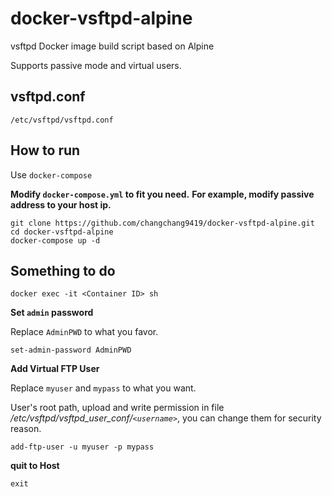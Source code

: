 # docker-vsftpd-alpine
vsftpd Docker image build script based on Alpine

Supports passive mode and virtual users.

## vsftpd.conf

`/etc/vsftpd/vsftpd.conf`

## How to run

Use `docker-compose`

**Modify `docker-compose.yml` to fit you need.**
**For example, modify passive address to your host ip.**

```
git clone https://github.com/changchang9419/docker-vsftpd-alpine.git
cd docker-vsftpd-alpine
docker-compose up -d
```

## Something to do
`docker exec -it <Container ID> sh`

**Set `admin` password**

Replace `AdminPWD` to what you favor.

```
set-admin-password AdminPWD
```

**Add Virtual FTP User**

Replace `myuser` and `mypass` to what you want.

User's root path, upload and write permission in file */etc/vsftpd/vsftpd_user_conf/`<username>`*, you can change them for security reason.

```
add-ftp-user -u myuser -p mypass
```

**quit to Host**

`exit`
